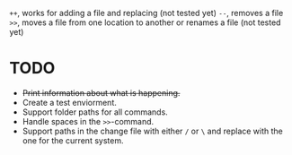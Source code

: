 `++`, works for adding a file and replacing (not tested yet)
`--`, removes a file
`>>`, moves a file from one location to another or renames a file (not tested yet)

# TODO
* ~~Print information about what is happening.~~
* Create a test enviorment.
* Support folder paths for all commands.
* Handle spaces in the `>>`-command.
* Support paths in the change file with either `/` or `\` and replace with the one for the current system.
